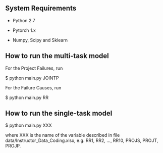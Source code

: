## System Requirements ##

- Python 2.7

- Pytorch 1.x

- Numpy, Scipy and Sklearn

## How to run the multi-task model ##

For the Project Failures, run

$ python main.py JOINTP

For the Failure Causes, run

$ python main.py RR

## How to run the single-task model ##

$ python main.py XXX

where XXX is the name of the variable described in file data/Instructor_Data_Coding.xlsx, e.g. RR1, RR2, ..., RR10, PROJS, PROJT, PROJP.

